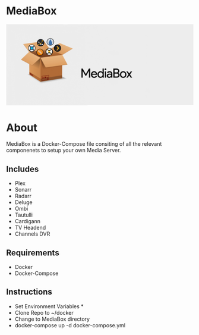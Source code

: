 # MediaBox

![Image of MediaBox](MediaBox.jpg)


# About
  MediaBox is a Docker-Compose file consiting of all the relevant componenets to setup your own Media Server.

## Includes
* Plex
* Sonarr
* Radarr
* Deluge
* Ombi
* Tautulli
* Cardigann
* TV Headend
* Channels DVR

## Requirements
* Docker
* Docker-Compose

## Instructions
* Set Environment Variables
  * 
* Clone Repo to ~/docker
* Change to MediaBox directory
* docker-compose up -d docker-compose.yml
